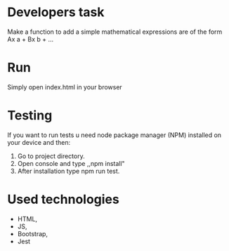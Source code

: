 # Developers task
Make a function to add a simple mathematical expressions are of the form Ax a + Bx b + ...

# Run
Simply open index.html in your browser

# Testing
If you want to run tests u need node package manager (NPM) installed on your device and then:
1. Go to project directory.
2. Open console and type ,,npm install" 
3. After installation type npm run test.

# Used technologies
- HTML,
- JS,
- Bootstrap,
- Jest
